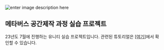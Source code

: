 ![enter image description here](https://drive.google.com/uc?export=view&id=1pfmuXfWH9hGsTkg6VvZb6vcg1UzaNSPc)

## 메타버스 공간제작 과정 실습 프로젝트
23년도 7월에 진행하는 유니티 실습 프로젝트입니다.
관련된 튜토리얼은 [\[여기\]](https://bonnate.tistory.com/category/%EA%B0%95%EC%9D%98/%EC%97%AC%EB%A6%84%ED%95%99%EA%B8%B0%207%EC%9B%94)에서 확인할 수 있습니다.
